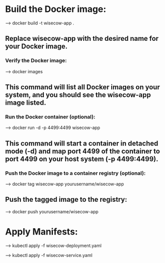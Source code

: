 # Build the Docker image:
 --> docker build -t wisecow-app .
 
## Replace wisecow-app with the desired name for your Docker image.
### Verify the Docker image:
--> docker images

## This command will list all Docker images on your system, and you should see the wisecow-app image listed.
### Run the Docker container (optional):
--> docker run -d -p 4499:4499 wisecow-app

## This command will start a container in detached mode (-d) and map port 4499 of the container to port 4499 on your host system (-p 4499:4499).
### Push the Docker image to a container registry (optional):
--> docker tag wisecow-app yourusername/wisecow-app

## Push the tagged image to the registry:
--> docker push yourusername/wisecow-app

# Apply Manifests:
--> kubectl apply -f wisecow-deployment.yaml

--> kubectl apply -f wisecow-service.yaml
